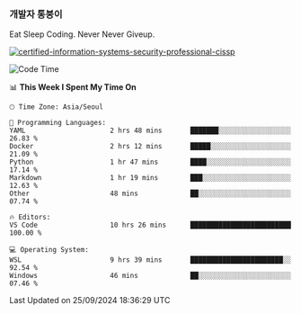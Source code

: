 ### 개발자 통붕이
Eat Sleep Coding.
Never Never Giveup.

[![certified-information-systems-security-professional-cissp](https://user-images.githubusercontent.com/44606727/157613689-acd84ec6-5f8f-4e79-89d9-a8d51f033634.png)](https://www.credly.com/badges/f394a010-85a0-450b-9136-8043af01d71c/public_url)

<!--START_SECTION:waka-->
![Code Time](http://img.shields.io/badge/Code%20Time-3%2C451%20hrs%2016%20mins-blue)

📊 **This Week I Spent My Time On** 

```text
🕑︎ Time Zone: Asia/Seoul

💬 Programming Languages: 
YAML                     2 hrs 48 mins       ███████░░░░░░░░░░░░░░░░░░   26.83 % 
Docker                   2 hrs 12 mins       █████░░░░░░░░░░░░░░░░░░░░   21.09 % 
Python                   1 hr 47 mins        ████░░░░░░░░░░░░░░░░░░░░░   17.14 % 
Markdown                 1 hr 19 mins        ███░░░░░░░░░░░░░░░░░░░░░░   12.63 % 
Other                    48 mins             ██░░░░░░░░░░░░░░░░░░░░░░░   07.74 % 

🔥 Editors: 
VS Code                  10 hrs 26 mins      █████████████████████████   100.00 % 

💻 Operating System: 
WSL                      9 hrs 39 mins       ███████████████████████░░   92.54 % 
Windows                  46 mins             ██░░░░░░░░░░░░░░░░░░░░░░░   07.46 % 
```


 Last Updated on 25/09/2024 18:36:29 UTC
<!--END_SECTION:waka-->

